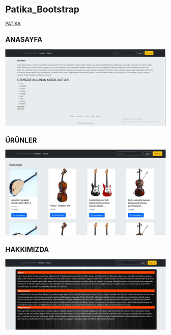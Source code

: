 # Patika_Bootstrap
<a href="https://www.patika.dev/tr">PATİKA</a>
<h2>ANASAYFA</h2>
<img src="1.JPG">
<h2>ÜRÜNLER</h2>
<img src="2.JPG">
<h2>HAKKIMIZDA</h2>
<img src="3.JPG">
